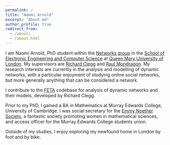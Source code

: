 ```yaml
---
permalink: /
title: "Naomi Arnold"
excerpt: "About me"
author_profile: true
redirect_from:
  - /about/
  - /about.html
---
```


I am Naomi Arnold, PhD student within the [Networks group](https://www.eecs.qmul.ac.uk/research/view/networks) in the [School of Electronic Engineering and Computer Science](https://www.eecs.qmul.ac.uk/) at [Queen Mary University of London](https://www.qmul.ac.uk/). My supervisors are [Richard Clegg](https://www.richardclegg.org) and [Raul Mondragon](https://www.eecs.qmul.ac.uk/~raul/Rauls_page.html). My research interests are currently in the analysis and modelling of dynamic networks, with a particular enjoyment of studying online social networks, but more generally anything that can be considered a network.

I contribute to the [FETA](https://github.com/richardclegg/FETA2) codebase for analysis of dynamic networks and their models, developed by Richard Clegg.

Prior to my PhD, I gained a BA in Mathematics at Murray Edwards College, University of Cambridge. I was social secretary for the [Emmy Noether Society](http://emmynoethersoc.tumblr.com/), a fantastic society promoting women in mathematical sciences, and access officer for the Murray Edwards College students union.

Outside of my studies, I enjoy exploring my newfound home in London by foot and by bike.
